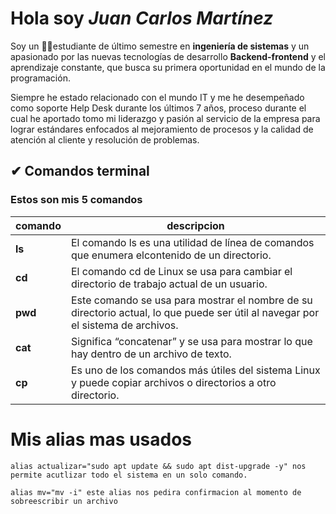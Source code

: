 # Hola soy *Juan Carlos Martínez*

Soy un 👨‍🎓estudiante de último semestre en **ingeniería de sistemas** y un apasionado por las nuevas tecnologías de desarrollo **Backend-frontend** y el aprendizaje constante, que busca su primera oportunidad en el mundo de la programación.

Siempre he estado relacionado con el mundo IT y me he desempeñado como soporte Help Desk durante los últimos 7 años, proceso durante el cual he aportado tomo mi liderazgo y pasión al servicio de la empresa para lograr estándares enfocados al mejoramiento de procesos y la calidad de atención al cliente y resolución de problemas.

## ✔ Comandos terminal

### Estos son mis 5 comandos 

|comando | descripcion                                                                                                                    |
|--------|--------------------------------------------------------------------------------------------------------------------------------|
|**ls**  |El comando ls es una utilidad de línea de comandos que enumera elcontenido de un directorio.                                    |
|**cd**  |El comando cd de Linux se usa para cambiar el directorio de trabajo actual de un usuario.                                       |
|**pwd** |Este comando se usa para mostrar el nombre de su directorio actual, lo que puede ser útil al navegar por el sistema de archivos.|
|**cat** |Significa “concatenar” y se usa para mostrar lo que hay dentro de un archivo de texto.                                          |
|**cp**  |Es uno de los comandos más útiles del sistema Linux y puede copiar archivos o directorios a otro directorio.                    |



# Mis **alias** mas usados  

```
alias actualizar="sudo apt update && sudo apt dist-upgrade -y" nos permite acutlizar todo el sistema en un solo comando.

alias mv="mv -i" este alias nos pedira confirmacion al momento de sobreescribir un archivo 


```